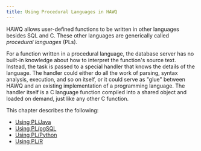 ```yaml
---
title: Using Procedural Languages in HAWQ
---
```


HAWQ allows user-defined functions to be written in other languages besides SQL and C. These other languages are generically called *procedural languages* (PLs).

For a function written in a procedural language, the database server has no built-in knowledge about how to interpret the function's source text. Instead, the task is passed to a special handler that knows the details of the language. The handler could either do all the work of parsing, syntax analysis, execution, and so on itself, or it could serve as "glue" between HAWQ and an existing implementation of a programming language. The handler itself is a C language function compiled into a shared object and loaded on demand, just like any other C function.

This chapter describes the following:

-   <a href="using_pljava.html">Using PL/Java</a>
-   <a href="using_plpgsql.html">Using PL/pgSQL</a>
-   <a href="using_plpython.html">Using PL/Python</a>
-   <a href="using_plr.html">Using PL/R</a>




